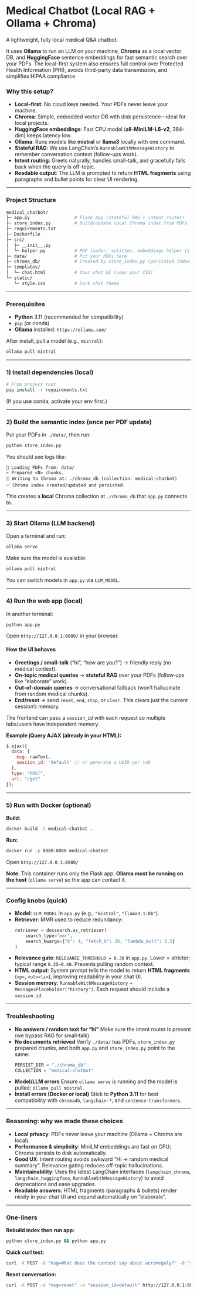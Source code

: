 # Medical Chatbot (Local RAG + Ollama + Chroma)

A lightweight, fully local medical Q\&A chatbot.

It uses **Ollama** to run an LLM on your machine, **Chroma** as a local vector DB, and **HuggingFace** sentence embeddings for fast semantic search over your PDFs. The local-first system also ensures full control over Protected Health Information (PHI), avoids third-party data transmission, and simplifies HIPAA compliance

### Why this setup?

  * **Local-first**: No cloud keys needed. Your PDFs never leave your machine.
  * **Chroma**: Simple, embedded vector DB with disk persistence—ideal for local projects.
  * **HuggingFace embeddings**: Fast CPU model (**all-MiniLM-L6-v2**, 384-dim) keeps latency low.
  * **Ollama**: Runs models like **mistral** or **llama3** locally with one command.
  * **Stateful RAG**: We use LangChain’s `RunnableWithMessageHistory` to remember conversation context (follow-ups work).
  * **Intent routing**: Greets naturally, handles small-talk, and gracefully falls back when the query is off-topic.
  * **Readable output**: The LLM is prompted to return **HTML fragments** using paragraphs and bullet points for clear UI rendering.

-----

### Project Structure

```bash
medical_chatbot/
├─ app.py                 # Flask app (stateful RAG + intent router)
├─ store_index.py         # Build/update local Chroma index from PDFs
├─ requirements.txt
├─ Dockerfile
├─ src/
│  ├─ __init__.py
│  └─ helper.py           # PDF loader, splitter, embeddings helper (if used)
├─ data/                  # Put your PDFs here
├─ chroma_db/             # Created by store_index.py (persisted index)
├─ templates/
│  └─ chat.html           # Your chat UI (uses your CSS)
└─ static/
   └─ style.css           # Dark chat theme
```

-----

### Prerequisites

  * **Python** 3.11 (recommended for compatibility)
  * `pip` (or conda)
  * **Ollama** installed: `https://ollama.com/`

After install, pull a model (e.g., `mistral`):

```bash
ollama pull mistral
```

-----

### 1\) Install dependencies (local)

```bash
# From project root
pip install -r requirements.txt
```

(If you use conda, activate your env first.)

-----

### 2\) Build the semantic index (once per PDF update)

Put your PDFs in `./data/`, then run:

```bash
python store_index.py
```

You should see logs like:

```
📁 Loading PDFs from: data/
✂️ Prepared <N> chunks.
🗄️ Writing to Chroma at: ./chroma_db (collection: medical-chatbot)
✅ Chroma index created/updated and persisted.
```

This creates a **local** Chroma collection at `./chroma_db` that `app.py` connects to.

-----

### 3\) Start Ollama (LLM backend)

Open a terminal and run:

```bash
ollama serve
```

Make sure the model is available:

```bash
ollama pull mistral
```

You can switch models in `app.py` via `LLM_MODEL`.

-----

### 4\) Run the web app (local)

In another terminal:

```bash
python app.py
```

Open `http://127.0.0.1:8080/` in your browser.

#### How the UI behaves

  * **Greetings / small‑talk** (“hi”, “how are you?”) → friendly reply (no medical context).
  * **On-topic medical queries** → **stateful RAG** over your PDFs (follow‑ups like “elaborate” work).
  * **Out‑of‑domain queries** → conversational fallback (won’t hallucinate from random medical chunks).
  * **End/reset** → send `reset`, `end`, `stop`, or `clear`. This clears just the current session’s memory.

The frontend can pass a `session_id` with each request so multiple tabs/users have independent memory.

**Example jQuery AJAX (already in your HTML):**

```javascript
$.ajax({
  data: {
    msg: rawText,
    session_id: 'default' // or generate a UUID per tab
  },
  type: "POST",
  url: "/get"
});
```

-----

### 5\) Run with Docker (optional)

**Build:**

```bash
docker build -t medical-chatbot .
```

**Run:**

```bash
docker run -p 8080:8080 medical-chatbot
```

Open `http://127.0.0.1:8080/`

**Note**: This container runs only the Flask app. **Ollama must be running on the host** (`ollama serve`) so the app can contact it.

-----

### Config knobs (quick)

  * **Model**: `LLM_MODEL` in `app.py` (e.g., `"mistral"`, `"llama3.1:8b"`).
  * **Retriever**: MMR used to reduce redundancy:
    ```python
    retriever = docsearch.as_retriever(
        search_type="mmr",
        search_kwargs={"k": 4, "fetch_k": 20, "lambda_mult": 0.5}
    )
    ```
  * **Relevance gate**: `RELEVANCE_THRESHOLD = 0.30` in `app.py`. Lower = stricter; typical range `0.25–0.40`. Prevents pulling random context.
  * **HTML output**: System prompt tells the model to return **HTML fragments** (`<p>`, `<ul><li>`), improving readability in your chat UI.
  * **Session memory**: `RunnableWithMessageHistory` + `MessagesPlaceholder("history")`. Each request should include a `session_id`.

-----

### Troubleshooting

  * **No answers / random text for “hi”**
    Make sure the intent router is present (we bypass RAG for small‑talk).
  * **No documents retrieved**
    Verify `./data/` has PDFs, `store_index.py` prepared chunks, and both `app.py` and `store_index.py` point to the same:
    ```python
    PERSIST_DIR = "./chroma_db"
    COLLECTION = "medical-chatbot"
    ```
  * **Model/LLM errors**
    Ensure `ollama serve` is running and the model is pulled: `ollama pull mistral`.
  * **Install errors (Docker or local)**
    Stick to **Python 3.11** for best compatibility with `chromadb`, `langchain-*`, and `sentence-transformers`.

-----

### Reasoning: why we made these choices

  * **Local privacy**: PDFs never leave your machine (Ollama + Chroma are local).
  * **Performance & simplicity**: MiniLM embeddings are fast on CPU; Chroma persists to disk automatically.
  * **Good UX**: Intent routing avoids awkward “Hi → random medical summary”. Relevance gating reduces off-topic hallucinations.
  * **Maintainability**: Uses the latest LangChain interfaces (`langchain_chroma`, `langchain_huggingface`, `RunnableWithMessageHistory`) to avoid deprecations and ease upgrades.
  * **Readable answers**: HTML fragments (paragraphs & bullets) render nicely in your chat UI and expand automatically on “elaborate”.

-----

### One-liners

**Rebuild index then run app:**

```bash
python store_index.py && python app.py
```

**Quick curl test:**

```bash
curl -X POST -d "msg=What does the context say about acromegaly?" -d "session_id=default" http://127.0.0.1:8080/get
```

**Reset conversation:**

```bash
curl -X POST -d "msg=reset" -d "session_id=default" http://127.0.0.1:8080/get
```
